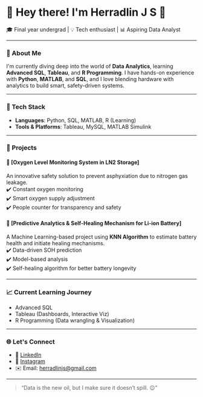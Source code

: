 # 👋 Hey there! I'm Herradlin J S 🚤

🎓 Final year undergrad | 💡 Tech enthusiast | 📊 Aspiring Data Analyst

---

### 🚀 About Me
I'm currently diving deep into the world of **Data Analytics**, learning **Advanced SQL**, **Tableau**, and **R Programming**. I have hands-on experience with **Python**, **MATLAB**, and **SQL**, and I love blending hardware with analytics to build smart, safety-driven systems.

---

### 🔧 Tech Stack

- **Languages**: Python, SQL, MATLAB, R (Learning)
- **Tools & Platforms**: Tableau, MySQL, MATLAB Simulink

---

### 📂 Projects

#### 🧪 [Oxygen Level Monitoring System in LN2 Storage]
An innovative safety solution to prevent asphyxiation due to nitrogen gas leakage.  
✔️ Constant oxygen monitoring  
✔️ Smart oxygen supply adjustment  
✔️ People counter for transparency and safety

#### 🔋 [Predictive Analytics & Self-Healing Mechanism for Li-ion Battery]
A Machine Learning-based project using **KNN Algorithm** to estimate battery health and initiate healing mechanisms.  
✔️ Data-driven SOH prediction  
✔️ Model-based analysis  
✔️ Self-healing algorithm for better battery longevity

---

### 📈 Current Learning Journey
- Advanced SQL  
- Tableau (Dashboards, Interactive Viz)  
- R Programming (Data wrangling & Visualization)

---

### 🌐 Let's Connect
- 💼 [LinkedIn](https://www.linkedin.com/in/herradlin-826442214/)
- 📸 [Instagram](https://www.instagram.com/hrd_ln/)
- ✉️ Email: herradlinjs@gmail.com

---

> “Data is the new oil, but I make sure it doesn’t spill. 😉”
